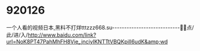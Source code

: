 # 920126
一个人看的视频日本,黑料不打烊tttzzz668.su----------------------------🐄🐄点/此/进/入/http://www.baidu.com/link?url=NoK8PT47PahMhFH8Vie_jnciyIKNTTtVBQKpill6udK&amp;wd
